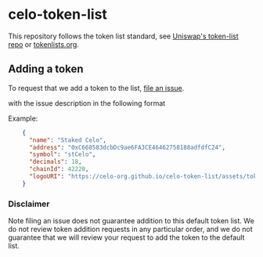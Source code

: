 # celo-token-list

This repository follows the token list standard, see [Uniswap's token-list repo](https://github.com/Uniswap/token-lists) or [tokenlists.org](https://tokenlists.org/).

## Adding a token

To request that we add a token to the list,
[file an issue](https://github.com/jesse-sawa/celo-token-list/issues/new?assignees=&labels=token+request&template=token-request.md&title=Add+%7BTOKEN_SYMBOL%7D%3A+%7BTOKEN_NAME%7D).

with the issue description in the following format

Example:
```json
    {
      "name": "Staked Celo",
      "address": "0xC668583dcbDc9ae6FA3CE46462758188adfdfC24",
      "symbol": "stCelo",
      "decimals": 18,
      "chainId": 42220,
      "logoURI": "https://celo-org.github.io/celo-token-list/assets/token-stcelo.svg"
    }
```

### Disclaimer

Note filing an issue does not guarantee addition to this default token list.
We do not review token addition requests in any particular order, and we do not
guarantee that we will review your request to add the token to the default list.

